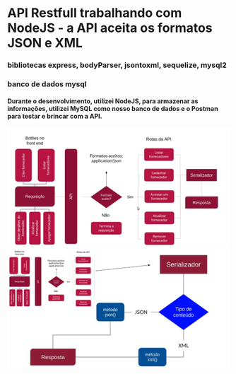 # API Restfull trabalhando com NodeJS - a API aceita os formatos JSON e XML

### bibliotecas express, bodyParser, jsontoxml, sequelize, mysql2
### banco de dados mysql
#### Durante o desenvolvimento, utilizei NodeJS, para armazenar as informações, utilizei MySQL como nosso banco de dados e o Postman para testar e brincar com a API.
![alt text](https://github.com/fabianojp06/images/blob/main/apiPetshop.JPG?raw=true)
![alt text](https://github.com/fabianojp06/images/blob/main/apiPetshop1.JPG?raw=true)
